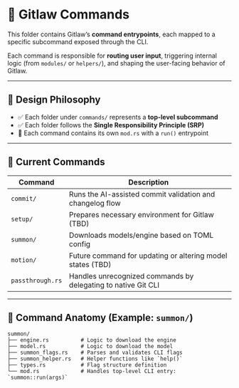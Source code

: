 # 🧭 Gitlaw Commands

This folder contains Gitlaw’s **command entrypoints**, each mapped to a specific subcommand exposed through the CLI.

Each command is responsible for **routing user input**, triggering internal logic (from `modules/` or `helpers/`), and shaping the user-facing behavior of Gitlaw.

---

## 🧱 Design Philosophy

- ✅ Each folder under `commands/` represents a **top-level subcommand**
- ✅ Each folder follows the **Single Responsibility Principle (SRP)**
- 🧩 Each command contains its own `mod.rs` with a `run()` entrypoint

---

## 🧩 Current Commands

| Command       | Description                                                       |
|---------------|-------------------------------------------------------------------|
| `commit/`     | Runs the AI-assisted commit validation and changelog flow         |
| `setup/`      | Prepares necessary environment for Gitlaw (TBD)                   |
| `summon/`     | Downloads models/engine based on TOML config                      |
| `motion/`     | Future command for updating or altering model states (TBD)        |
| `passthrough.rs` | Handles unrecognized commands by delegating to native Git CLI |

---

## 📁 Command Anatomy (Example: `summon/`)

```text
summon/
├── engine.rs          # Logic to download the engine
├── model.rs           # Logic to download the model
├── summon_flags.rs    # Parses and validates CLI flags
├── summon_helper.rs   # Helper functions like `help()`
├── types.rs           # Flag structure definition
└── mod.rs             # Handles top-level CLI entry: `summon::run(args)`
